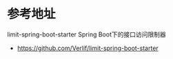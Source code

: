# 参考地址
limit-spring-boot-starter Spring Boot下的接口访问限制器
- https://github.com/Verlif/limit-spring-boot-starter